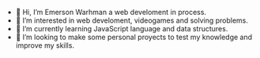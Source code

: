 - 👋 Hi, I’m Emerson Warhman a web develoment in process. 
- 👀 I’m interested in web develoment, videogames and solving problems.
- 🌱 I’m currently learning JavaScript language and data structures.
- 💞️ I’m looking to make some personal proyects to test my knowledge and improve my skills.
<!--- - 📫 reach me in [Twitter](URL "https://twitter.com/edwarhman") and [Linkedin](URL "https://www.linkedin.com/in/emerson-warhman-02a050138/") --->

<!---
edwarhman/edwarhman is a ✨ special ✨ repository because its `README.md` (this file) appears on your GitHub profile.
You can click the Preview link to take a look at your changes.
--->
